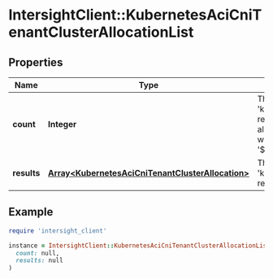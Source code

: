 # IntersightClient::KubernetesAciCniTenantClusterAllocationList

## Properties

| Name | Type | Description | Notes |
| ---- | ---- | ----------- | ----- |
| **count** | **Integer** | The total number of &#39;kubernetes.AciCniTenantClusterAllocation&#39; resources matching the request, accross all pages. The &#39;Count&#39; attribute is included when the HTTP GET request includes the &#39;$inlinecount&#39; parameter. | [optional] |
| **results** | [**Array&lt;KubernetesAciCniTenantClusterAllocation&gt;**](KubernetesAciCniTenantClusterAllocation.md) | The array of &#39;kubernetes.AciCniTenantClusterAllocation&#39; resources matching the request. | [optional] |

## Example

```ruby
require 'intersight_client'

instance = IntersightClient::KubernetesAciCniTenantClusterAllocationList.new(
  count: null,
  results: null
)
```

